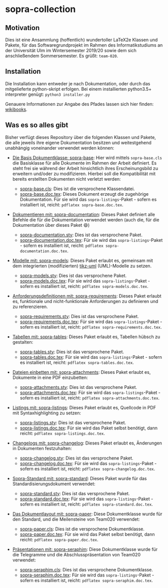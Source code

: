 # sopra-collection

## Motivation

Dies ist eine Ansammlung (hoffentlich) wundertoller LaTeX2e Klassen und Pakete, für das Softwaregrundprojekt
im Rahmen des Informatikstudiums an der Universität Ulm im Wintersemester 2019/20 sowie dem sich anschließendem
Sommersemester. Es grüßt: `team-020`.

## Installation

Die Installation kann entweder je nach Dokumentation, oder durch das mitgelieferte python-skript erfolgen. Bei
einem installierten python3.5+ interpreter genügt:
`python3 installer.py`

Genauere Informationen zur Angabe des Pfades lassen sich hier finden: [wikibooks](https://en.wikibooks.org/wiki/LaTeX/Installing_Extra_Packages).

## Was es so alles gibt

Bisher verfügt dieses Repository über die folgenden Klassen und Pakete, die alle jeweils ihre eigene Dokumentation
besitzen und weitestgehend unabhängig voneinander verwendet werden können:

- [Die Basis Dokumentklasse: sopra-base](sopra-base):
  Hier wird mittels `sopra-base.cls` die Basisklasse
  für alle Dokumente im Rahmen der Arbeit definiert.
  Es steht frei sie während der Arbeit hinsichtlich
  ihres Erscheinungsbild zu erweitern und/oder zu
  modifizieren. Hierbei soll die Kompatibilität mit
  bereits erstellten Dokumenten nicht verletzt
  werden:
  - [sopra-base.cls](sopra-base/sopra-base.cls): Dies ist die versprochene Klassendatei.
  - [sopra-base.doc.tex](sopra-base/sopra-base.doc.tex): Dieses Dokument erzeugt die zugehörige Dokumentation. Für sie wird das `sopra-listings`-Paket - sofern es installiert ist, reicht: `pdflatex sopra-base.doc.tex`.

- [Dokumentieren mit: sopra-documentation](sopra-documentation):
  Dieses Paket definiert alle Befehle die für die Dokumentation verwendet werden (auch die, für die Dokumentation über dieses Paket :smile:)
  - [sopra-documentation.sty](sopra-documentation/sopra-documentation.sty): Dies ist das versprochene Paket.
  - [sopra-documentation.doc.tex](sopra-documentation/sopra-documentation.doc.tex): Für sie wird das `sopra-listings`-Paket - sofern es installiert ist, reicht: `pdflatex sopra-documentation.doc.tex`.

- [Modelle mit: sopra-models](sopra-models):
  Dieses Paket erlaubt es, gemeinsam mit dem integrierten (modifizierten) [tikz-uml](https://perso.ensta-paris.fr/~kielbasi/tikzuml/) (UML)-Modelle zu setzen.
  - [sopra-models.sty](sopra-models/sopra-models.sty): Dies ist das versprochene Paket.
  - [sopra-models.doc.tex](sopra-models/sopra-models.doc.tex): Für sie wird das `sopra-listings`-Paket - sofern es installiert ist, reicht: `pdflatex sopra-models.doc.tex`.

- [Anforderungsdefinitionen mit: sopra-requirements](sopra-requirements):
  Dieses Paket erlaubt es, funktionale und nicht-funktionale Anforderungen zu definieren und zu referenzieren.
  - [sopra-requirements.sty](sopra-requirements/sopra-requirements.sty): Dies ist das versprochene Paket.
  - [sopra-requirements.doc.tex](sopra-requirements/sopra-requirements.doc.tex): Für sie wird das `sopra-listings`-Paket - sofern es installiert ist, reicht: `pdflatex sopra-requirements.doc.tex`.

- [Tabellen mit: sopra-tables](sopra-tables):
  Dieses Paket erlaubt es, Tabellen hübsch zu gestalten:
  - [sopra-tables.sty](sopra-tables/sopra-tables.sty): Dies ist das versprochene Paket.
  - [sopra-tables.doc.tex](sopra-tables/sopra-tables.doc.tex): Für sie wird das `sopra-listings`-Paket - sofern es installiert ist, reicht: `pdflatex sopra-tables.doc.tex`.

- [Dateien einbetten mit: sopra-attachments](sopra-attachments):
  Dieses Paket erlaubt es, Dokumente in eine PDF einzubetten:
  - [sopra-attachments.sty](sopra-attachments/sopra-attachments.sty): Dies ist das versprochene Paket.
  - [sopra-attachments.doc.tex](sopra-attachments/sopra-attachments.doc.tex): Für sie wird das `sopra-listings`-Paket - sofern es installiert ist, reicht: `pdflatex sopra-attachments.doc.tex`.

- [Listings mit: sopra-listings](sopra-listings):
  Dieses Paket erlaubt es, Quellcode in PDF mit Syntaxhighlighting zu setzen:
  - [sopra-listings.sty](sopra-listings/sopra-listings.sty): Dies ist das versprochene Paket.
  - [sopra-listings.doc.tex](sopra-listings/sopra-listings.doc.tex): Für sie wird das Paket selbst benötigt, dann reicht: `pdflatex sopra-listings.doc.tex`.

- [Changelogs mit: sopra-changelog](sopra-changelog):
  Dieses Paket erlaubt es, Änderungen in Dokumenten festzuhalten:
  - [sopra-changelog.sty](sopra-changelog/sopra-changelog.sty): Dies ist das versprochene Paket.
  - [sopra-changelog.doc.tex](sopra-changelog/sopra-changelog.doc.tex): Für sie wird das `sopra-listings`-Paket - sofern es installiert ist, reicht: `pdflatex sopra-changelog.doc.tex`.

- [Sopra-Standard mit: sopra-standard](sopra-standard):
  Dieses Paket wurde für das Standardisierungsdokument verwendet:
  - [sopra-standard.sty](sopra-standard/sopra-standard.sty): Dies ist das versprochene Paket.
  - [sopra-standard.doc.tex](sopra-standard/sopra-standard.doc.tex): Für sie wird das `sopra-listings`-Paket - sofern es installiert ist, reicht: `pdflatex sopra-standard.doc.tex`.

- [Das Dokumentlayout mit: sopra-paper](sopra-paper):
  Diese Dokumentklasse wurde für den Standard, und die Meilensteine von Team020 verwendet:
  - [sopra-paper.cls](sopra-paper/sopra-paper.cls): Dies ist die versprochene Dokumentklasse.
  - [sopra-paper.doc.tex](sopra-listings/sopra-paper.doc.tex): Für sie wird das Paket selbst benötigt, dann reicht: `pdflatex sopra-paper.doc.tex`.

- [Präsentationen mit: sopra-seraphim](sopra-seraphim):
  Diese Dokumentklasse wurde für die Telegramme und die Abschlusspräsentation von Team020 verwendet:
  - [sopra-seraphim.cls](sopra-changelog/sopra-seraphim.cls): Dies ist das versprochene Dokumentklasse.
  - [sopra-seraphim.doc.tex](sopra-changelog/sopra-seraphim.doc.tex): Für sie wird das `sopra-listings`-Paket - sofern es installiert ist, reicht: `pdflatex sopra-seraphim.doc.tex`.
